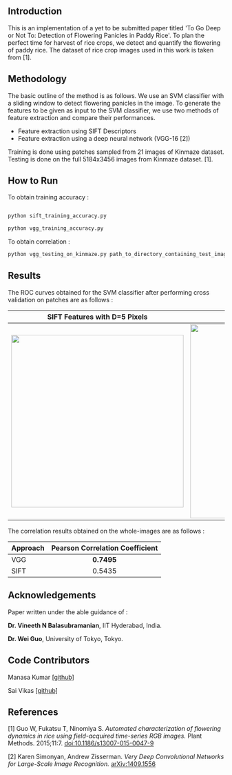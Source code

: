 
## Introduction

This is an implementation of a yet to be submitted paper titled 'To Go Deep or Not To: Detection of Flowering Panicles in Paddy Rice'. To plan the perfect time for harvest of rice crops, we detect and quantify the flowering of paddy rice. The dataset of rice crop images used in this work is taken from [1].

## Methodology 

The basic outline of the method is as follows. We use an SVM classifier with a sliding window to detect flowering panicles in the image. To generate the features to be given as input to the SVM classifier, we use two methods of feature extraction and compare their performances.
 - Feature extraction using SIFT Descriptors
 - Feature extraction using a deep neural network (VGG-16 [2])

Training is done using patches sampled from 21 images of Kinmaze dataset. Testing is done on the full 5184x3456 images from Kinmaze dataset. [1].

## How to Run

To obtain training accuracy : 

```bash

python sift_training_accuracy.py

python vgg_training_accuracy.py

```

To obtain correlation : 

```bash
python vgg_testing_on_kinmaze.py path_to_directory_containing_test_images/ output_probs.xlsx
```

## Results

The ROC curves obtained for the SVM classifier after performing cross validation on patches are as follows :



| SIFT Features with D=5 Pixels | VGG Features          | 
| ------------- |:-------------:| 
| <img src="https://i.imgur.com/ibPYUpn.png" width="400" />    | <img src="https://i.imgur.com/QWnS4EK.png" width="450" /> |


The correlation results obtained on the whole-images are as follows :

| Approach | Pearson Correlation Coefficient          | 
| ------------- |:-------------:| 
| VGG     | **0.7495** | 
| SIFT      | 0.5435       | 


## Acknowledgements 
Paper written under the able guidance of :
 
  **Dr. Vineeth N Balasubramanian**,  IIT Hyderabad, India.

  **Dr. Wei Guo**, University of Tokyo, Tokyo.

## Code Contributors
Manasa Kumar [[github]](https://www.github.com/manasaKay/)

Sai Vikas [[github]](https://www.github.com/saivikas3/)

## References
[1] Guo W, Fukatsu T, Ninomiya S. *Automated characterization of flowering dynamics in rice using field-acquired time-series RGB images.* Plant Methods. 2015;11:7. [doi:10.1186/s13007-015-0047-9](https://doi.org/10.1186/s13007-015-0047-9)

[2] Karen Simonyan, Andrew Zisserman. *Very Deep Convolutional Networks for Large-Scale Image Recognition.* [arXiv:1409.1556](https://arxiv.org/abs/1409.1556)

